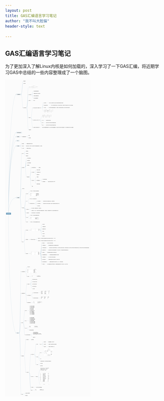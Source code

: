 ```yaml
---
layout: post
title: GAS汇编语言学习笔记
author: "我不叫大脸猫"
header-style: text

---
```



##  GAS汇编语言学习笔记

为了更加深入了解Linux内核是如何加载的，深入学习了一下GAS汇编，将近期学习GAS中总结的一些内容整理成了一个脑图。

![](/img/201903/gas.png)